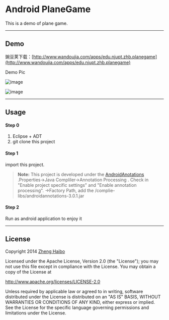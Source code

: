 Android PlaneGame
===================

This is a demo of plane game.

----------
Demo
-------------

豌豆荚下载：[http://www.wandoujia.com/apps/edu.njupt.zhb.planegame](http://www.wandoujia.com/apps/edu.njupt.zhb.planegame)

Demo Pic

![image](https://github.com/nuptboyzhb/newplanegame/blob/master/demo/demo1.gif)

![image](https://github.com/nuptboyzhb/newplanegame/blob/master/demo/demo.png)


----------


Usage
-------------------


#### <i class="icon-refresh"></i> Step 0

1. Eclipse + ADT
2. git clone this project

#### <i class="icon-refresh"></i> Step 1

import this project.

> **Note:** This project is developed under the [AndroidAnotations](https://github.com/excilys/androidannotations) .Properties->Java Compliler->Annotation Processing . Check in "Enable project specific settings" and "Enable annotation processing". ->Factory Path, add the /complie-libs/androidannotations-3.0.1.jar

#### <i class="icon-refresh"></i> Step 2

Run as android application to enjoy it

----------


License
-------------

Copyright 2014  [Zheng Haibo](https://github.com/nuptboyzhb/)

Licensed under the Apache License, Version 2.0 (the "License");
you may not use this file except in compliance with the License.
You may obtain a copy of the License at

   http://www.apache.org/licenses/LICENSE-2.0

Unless required by applicable law or agreed to in writing, software
distributed under the License is distributed on an "AS IS" BASIS,
WITHOUT WARRANTIES OR CONDITIONS OF ANY KIND, either express or implied.
See the License for the specific language governing permissions and
limitations under the License.
